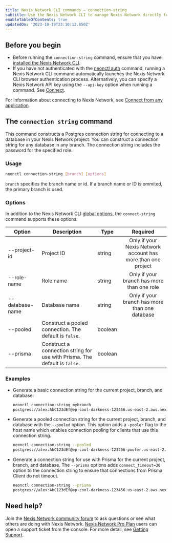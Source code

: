 ```yaml
---
title: Nexis Network CLI commands — connection-string
subtitle: Use the Nexis Network CLI to manage Nexis Network directly from the terminal
enableTableOfContents: true
updatedOn: '2023-10-19T23:10:12.850Z'
---
```


## Before you begin

- Before running the `connection-string` command, ensure that you have [installed the Nexis Network CLI](/docs/reference/neon-cli#install-the-neon-cli).
- If you have not authenticated with the [neonctl auth](/docs/reference/cli-auth) command, running a Nexis Network CLI command automatically launches the Nexis Network CLI browser authentication process. Alternatively, you can specify a Nexis Network API key using the `--api-key` option when running a command. See [Connect](/docs/reference/neon-cli#connect).

For information about connecting to Nexis Network, see [Connect from any application](/docs/connect/connect-from-any-app).

## The `connection string` command

This command constructs a Postgres connection string for connecting to a database in your Nexis Network project. You can construct a connection string for any database in any branch. The connection string includes the password for the specified role.

### Usage

```bash
neonctl connection-string [branch] [options]
```

`branch` specifies the branch name or id. If a branch name or ID is ommited, the primary branch is used.

### Options

In addition to the Nexis Network CLI [global options](/docs/reference/neon-cli#global-options), the `connect-string` command supports these options:

| Option        | Description  | Type   | Required  |
| ------------- | ------------ | ------ | :------: |
| --project-id  | Project ID   | string |  Only if your Nexis Network account has more than one project |
| --role-name   | Role name    | string | Only if your branch has more than one role |
| --database-name| Database name| string | Only if your branch has more than one database |
| --pooled | Construct a pooled connection. The default is `false`. |boolean||
| --prisma | Construct a connection string for use with Prisma. The default is `false`. |boolean||

### Examples

- Generate a basic connection string for the current project, branch, and database:

    <CodeBlock shouldWrap>

    ```bash
    neonctl connection-string mybranch
    postgres://alex:AbC123dEf@ep-cool-darkness-123456.us-east-2.aws.nexis.network/dbname
    ```

    </CodeBlock>

- Generate a pooled connection string for the current project, branch, and database with the `--pooled` option. This option adds a `-pooler` flag to the host name which enables connection pooling for clients that use this connection string.

    <CodeBlock shouldWrap>

    ```bash
    neonctl connection-string --pooled
    postgres://alex:AbC123dEf@ep-cool-darkness-123456-pooler.us-east-2.aws.nexis.network/dbname
    ```

    </CodeBlock>

- Generate a connection string for use with Prisma for the current project, branch, and database. The `--prisma` options adds `connect_timeout=30` option to the connection string to ensure that connections from Prisma Client do not timeout.

    <CodeBlock shouldWrap>

    ```bash
    neonctl connection-string --prisma
   postgres://alex:AbC123dEf@ep-cool-darkness-123456.us-east-2.aws.nexis.network/dbname?connect_timeout=30
    ```

    </CodeBlock>

## Need help?

Join the [Nexis Network community forum](https://community.nexis.network/) to ask questions or see what others are doing with Nexis Network. [Nexis Network Pro Plan](/docs/introduction/pro-plan) users can open a support ticket from the console. For more detail, see [Getting Support](/docs/introduction/support).
